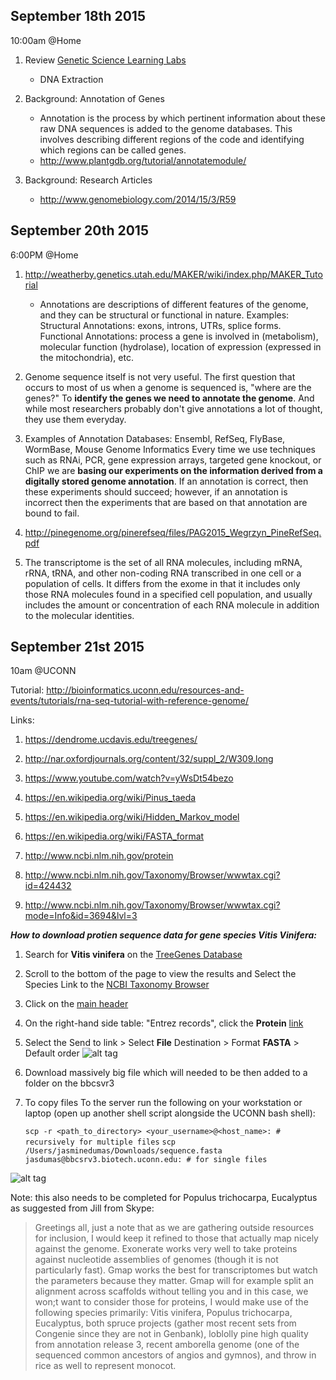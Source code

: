 ## September 18th 2015
10:00am @Home

1. Review [Genetic Science Learning Labs](http://learn.genetics.utah.edu/content/labs/extraction/) 
   * DNA Extraction

2. Background: Annotation of Genes
   * Annotation is the process by which pertinent information about these raw DNA sequences is added to the genome databases. This involves describing different regions of the code and identifying which regions can be called genes.
   * http://www.plantgdb.org/tutorial/annotatemodule/
   
3. Background: Research Articles
   * http://www.genomebiology.com/2014/15/3/R59

## September 20th 2015
6:00PM @Home

1. http://weatherby.genetics.utah.edu/MAKER/wiki/index.php/MAKER_Tutorial
   * Annotations are descriptions of different features of the genome, and they can be structural or functional in        nature. Examples: Structural Annotations: exons, introns, UTRs, splice forms. Functional Annotations: process a      gene is involved in (metabolism), molecular function (hydrolase), location of expression (expressed in the    mitochondria), etc. 

2. Genome sequence itself is not very useful. The first question that occurs to most of us when a genome is sequenced is, "where are the genes?" To **identify the genes we need to annotate the genome**. And while most researchers probably don't give annotations a lot of thought, they use them everyday.

3. Examples of Annotation Databases: Ensembl, RefSeq, FlyBase, WormBase, Mouse Genome Informatics
   Every time we use techniques such as RNAi, PCR, gene expression arrays, targeted gene knockout, or ChIP we are   **basing our experiments on the information derived from a digitally stored genome annotation**. If an annotation is correct, then these experiments should succeed; however, if an annotation is incorrect then the experiments that are based on that annotation are bound to fail. 

4. http://pinegenome.org/pinerefseq/files/PAG2015_Wegrzyn_PineRefSeq.pdf

5. The transcriptome is the set of all RNA molecules, including mRNA, rRNA, tRNA, and other non-coding RNA   transcribed in one cell or a population of cells. It differs from the exome in that it includes only those RNA molecules found in a specified cell population, and usually includes the amount or concentration of each RNA molecule in addition to the molecular identities.


## September 21st 2015

10am @UCONN 

Tutorial: http://bioinformatics.uconn.edu/resources-and-events/tutorials/rna-seq-tutorial-with-reference-genome/

Links:

1. https://dendrome.ucdavis.edu/treegenes/

2. http://nar.oxfordjournals.org/content/32/suppl_2/W309.long
 
3. https://www.youtube.com/watch?v=yWsDt54bezo

4. https://en.wikipedia.org/wiki/Pinus_taeda
 
5. https://en.wikipedia.org/wiki/Hidden_Markov_model
 
6. https://en.wikipedia.org/wiki/FASTA_format

7. http://www.ncbi.nlm.nih.gov/protein

8. http://www.ncbi.nlm.nih.gov/Taxonomy/Browser/wwwtax.cgi?id=424432

9. http://www.ncbi.nlm.nih.gov/Taxonomy/Browser/wwwtax.cgi?mode=Info&id=3694&lvl=3

_**How to download protien sequence data for gene species Vitis Vinifera:**_

1. Search for **Vitis vinifera** on the [TreeGenes Database](https://dendrome.ucdavis.edu/treegenes/species/index.php?#results)

2. Scroll to the bottom of the page to view the results and Select the Species Link to the [NCBI Taxonomy Browser](http://www.ncbi.nlm.nih.gov/Taxonomy/Browser/wwwtax.cgi?id=29760)

3. Click on the [main header](http://www.ncbi.nlm.nih.gov/Taxonomy/Browser/wwwtax.cgi?mode=Info&id=29760&lvl=3&lin=f&keep=1&srchmode=1&unlock)

4. On the right-hand side table: "Entrez records", click the **Protein** [link](http://www.ncbi.nlm.nih.gov/protein/?term=txid29760[Organism:exp])

5. Select the Send to link > Select **File** Destination > Format **FASTA** > Default order
![alt tag](https://cloud.githubusercontent.com/assets/6685750/10000206/b6bd50fe-6068-11e5-9773-710effde1a3f.jpeg)

6. Download massively big file which will needed to be then added to a folder on the bbcsvr3

7. To copy files To the server run the following on your workstation or laptop (open up another shell script alongside the UCONN bash shell):

   `scp -r <path_to_directory> <your_username>@<host_name>: # recursively for multiple files`
   `scp /Users/jasminedumas/Downloads/sequence.fasta jasdumas@bbcsrv3.biotech.uconn.edu: # for single files`

![alt tag]()

Note: this also needs to be completed for Populus trichocarpa, Eucalyptus as suggested from Jill from Skype:
> Greetings all, just a note that as we are gathering outside resources for inclusion, I would keep it refined to those that actually map nicely against the genome.  Exonerate works very well to take proteins against nucleotide assemblies of genomes (though it is not particularly fast).  Gmap works the best for transcriptomes but watch the parameters because they matter.  Gmap will for example split an alignment across scaffolds without telling you and in this case, we won;t want to consider those for proteins, I would make use of the following species primarily: Vitis vinifera, Populus trichocarpa, Eucalyptus, both spruce projects (gather most recent sets from Congenie since they are not in Genbank), loblolly pine high quality from annotation release 3, recent amborella genome (one of the sequenced common ancestors of angios and gymnos), and throw in rice as well to represent monocot.



